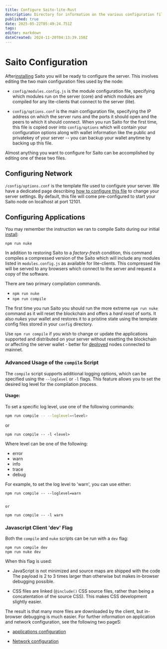 ```yaml
---
title: Configure Saito-lite-Rust
description: Directory for information on the various configuration files which dictate how a Saito-lite-Rust client operates.
published: true
date: 2025-05-22T05:49:24.751Z
tags: 
editor: markdown
dateCreated: 2024-11-20T04:13:39.150Z
---
```


# Saito Configuration

After[installing](/install) Saito you will be ready to configure the server. This involves editing the two main configuration files used by the node:

- `config/modules.config.js` is the module configuration file, specifying which modules run on the server (core) and which modules are compiled for any lite-clients that connect to the server (lite).

- `config/options.conf` is the main configuration file, specifying the IP address on which the server runs and the ports it should open and the peers to which it should connect.  When you run Saito for the first time, this file is copied over into ```config/options``` which will contain your configuration options along with wallet information like the public and privatekey of your server -- you can backup your wallet anytime by backing up this file.

Almost anything you want to configure for Saito can be accomplished by editing one of these two files.

## Configuring Network

```/config/options.conf``` is the template file used to configure your server. We have a dedicated page describing [how to configure this file](/config/network) to change your server settings. By default, this file will come pre-configured to start your Saito node on localhost at port 12101.


## Configuring Applications

You may remember the instruction we ran to compile Saito during our initial [install](/install):

```
npm run nuke
```

In addition to restoring Saito to a *factory-fresh* condition, this command compiles a compressed version of the Saito which will include any modules listed in `modules.config.js` as available for lite-clients. This compressed file will be served to any browsers which connect to the server and request a copy of the software.

There are two primary compilation commands. 

- `npm run nuke`
- `npm run compile`

The first time you run Saito you should run the more extreme `npm run nuke` command as it will reset the blockchain and offers a *hard reset* of sorts. It also *nukes* your wallet and restores it to a pristine state using the template config files stored in your `config` directory.

Use `npm run compile` if you wish to change or update the applications supported and distributed on your server without resetting the blockchain or affecting the server wallet - better for [deployed](https://wiki.saito.io/en/tech/deployment) nodes connected to mainnet.

### Advanced Usage of the `compile` Script

The `compile` script supports additional logging options, which can be specified using the `--loglevel` or `-l` flags. This feature allows you to set the desired log level for the compilation process.

#### Usage:

To set a specific log level, use one of the following commands:

```bash
npm run compile -- --loglevel=<level>
```

or 
```
npm run compile -- -l <level>
```

Where level can be one of the following:

- error
- warn
- info
- trace
- debug

For example, to set the log level to 'warn', you can use either:

```
npm run compile -- --loglevel=warn


or

npm run compile -- -l warn

```

### Javascript Client 'dev' Flag

Both the `compile` and `nuke` scripts can be run with a `dev` flag:

```
npm run compile dev
npm run nuke dev
```

When this flag is used:

 * JavaScript is not minimized and source maps are shipped with the code 
   The payload is 2 to 3 times larger than otherwise but makes in-browser 
   debugging possible.
   
 * CSS files are linked (```@include()``` CSS source files, rather than 
   being a concatentation of the source CSS). This makes CSS development
   slightly easier.
   
The result is that many more files are downloaded by the client, but in-browser debugging is much easier. For further information on application and network configuration, see the following two pageS:

- [applications configuration](/config/applications)

- [Network configuration](/config/network)


